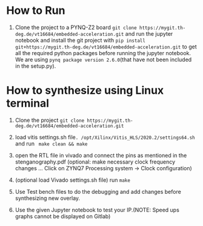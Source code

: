 # How to Run


1. Clone the project to a PYNQ-Z2 board `git clone https://mygit.th-deg.de/vt16684/embedded-acceleration.git` and run the jupyter notebook and install the git project with `pip install git+https://mygit.th-deg.de/vt16684/embedded-acceleration.git` to get all the required python packages before running the jupyter notebook. We are using `pynq package version 2.6.0`(that have not been included in the setup.py). 

# How to synthesize using Linux terminal

1. Clone the project `git clone https://mygit.th-deg.de/vt16684/embedded-acceleration.git`

2. load vitis settings.sh file`. /opt/Xilinx/Vitis_HLS/2020.2/settings64.sh`  and run ` make clean && make`

3. open the RTL file in vivado and connect the pins as mentioned in the stenganography.pdf (optional: make necessary clock frequency changes ... Click on ZYNQ7 Processing system -> Clock configuration)

4. (optional load Vivado settings.sh file) run `make`

5. Use Test bench files to do the debugging and add changes before synthesizing new overlay.

6. Use the given Jupyter notebook to test your IP.(NOTE: Speed ups graphs cannot be displayed on Gitlab)


